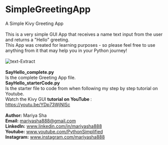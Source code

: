 # SimpleGreetingApp
A Simple Kivy Greeting App
<br>
<br>
This is a very simple GUI App that receives a name text input from the user and returns a "Hello" greeting.
<br>
This App was created for learning purposes - so please feel free to use anything from it that may help you in your Python journey!
<br>
<br>
![text-Extract](https://user-images.githubusercontent.com/32107652/119795430-50313380-be8d-11eb-800f-43dc70d83035.jpg)
<br>
<br>
<b>SayHello_complete.py</b>
<br>
Is the complete Greeting App file.
<br>
<b>SayHello_starterCode.py</b>
<br>
Is the starter file to code from when following my step by step tutorial on Youtube.
<br>
Watch the Kivy GUI <b>tutorial on YouTube </b>:
<br>
https://youtu.be/YDp73WjNISc
<br>
<br>
<b>Author:</b> Mariya Sha
<br>
<b>Email:</b> mariyasha888@gmail.com
<br>
<b>LinkedIn:</b> www.linkedin.com/in/mariyasha888
<br>
<b>Youtube:</b> www.youtube.com/PythonSimplified
<br>
<b>Instagram:</b> www.instagram.com/mariyasha888
